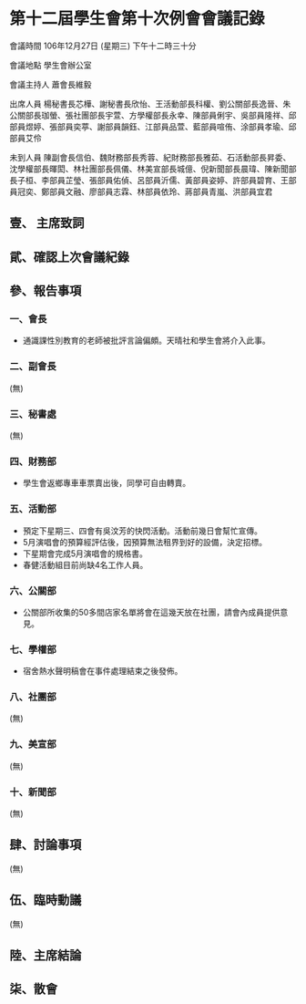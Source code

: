 第十二屆學生會第十次例會會議記錄
===

會議時間	106年12月27日 (星期三) 下午十二時三十分

會議地點	學生會辦公室

會議主持人	蕭會長維毅

出席人員	楊秘書長芯樺、謝秘書長欣怡、王活動部長科權、劉公關部長逸晉、朱公關部長珈螢、張社團部長宇萱、方學權部長永幸、陳部員俐宇、吳部員隆祥、邱部員煜婷、張部員奕葶、謝部員韻鈺、江部員品萱、藍部員喧侑、涂部員孝瑜、邱部員艾伶

未到人員	陳副會長信伯、魏財務部長秀蓉、紀財務部長雅茹、石活動部長昇委、沈學權部長暉閎、林社團部長佩儀、林美宣部長城億、倪新聞部長晨瑋、陳新聞部長子桓、李部員芷瑩、張部員佑偵、呂部員沂儒、黃部員姿婷、許部員碧育、王部員冠奕、鄭部員文融、廖部員志霖、林部員依玲、蔣部員青嵐、洪部員宜君

## 壹、	主席致詞
## 貮、確認上次會議紀錄
## 參、報告事項
### 一、會長

- 通識課性別教育的老師被批評言論偏頗。天晴社和學生會將介入此事。

### 二、副會長

(無)

### 三、秘書處

(無)

### 四、財務部

- 學生會返鄉專車車票賣出後，同學可自由轉賣。

### 五、活動部

- 預定下星期三、四會有吳汶芳的快閃活動。活動前幾日會幫忙宣傳。
- 5月演唱會的預算經評估後，因預算無法租界到好的設備，決定招標。
- 下星期會完成5月演唱會的規格書。
- 春健活動組目前尚缺4名工作人員。

### 六、公關部

- 公關部所收集的50多間店家名單將會在這幾天放在社團，請會內成員提供意見。

### 七、學權部

- 宿舍熱水聲明稿會在事件處理結束之後發佈。

### 八、社團部

(無)

### 九、美宣部

(無)

### 十、新聞部

(無)

## 肆、討論事項

(無)

## 伍、臨時動議

(無)

## 陸、主席結論
## 柒、散會
